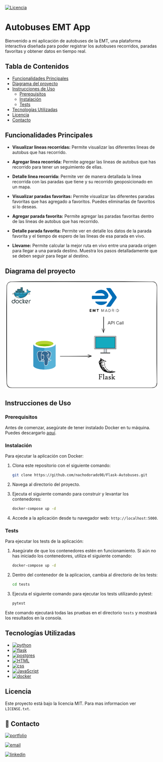 
[![Licencia](https://img.shields.io/badge/Licencia-MIT-blue.svg)](LICENSE)

# Autobuses EMT App

Bienvenido a mi aplicación de autobuses de la EMT, una plataforma interactiva diseñada para poder registrar los autobuses recorridos, paradas favoritas y obtener datos en tiempo real.

## Tabla de Contenidos
- [Funcionalidades Principales](#funcionalidades-principales)
- [Diagrama del proyecto](#diagrama-del-proyecto)
- [Instrucciones de Uso](#instrucciones-de-uso)
  - [Prerequisitos](#prerequisitos)
  - [Instalación](#instalación)
  - [Tests](#tests)
- [Tecnologías Utilizadas](#tecnologias-utilizadas)
- [Licencia](#licencia)
- [Contacto](#contacto)

## Funcionalidades Principales

- **Visualizar lineas recorridas:** Permite visualizar las diferentes lineas de autobus que has recorrido.

- **Agregar linea recorrida:** Permite agregar las lineas de autobus que has recorrido para tener un seguimiento de ellas.

- **Detalle linea recorrida:** Permite ver de manera detallada la linea recorrida con las paradas que tiene y su recorrido geoposicionado en un mapa.

- **Visualizar paradas favoritas:** Permite visualizar las diferentes paradas favoritas que has agregado a favoritos. Puedes eliminarlas de favoritos si lo deseas.

- **Agregar parada favorita:** Permite agregar las paradas favoritas dentro de las lineas de autobus que has recorrido.

- **Detalle parada favorita:** Permite ver en detalle los datos de la parada favorita y el tiempo de espero de las lineas de esa parada en vivo.

- **Llevame:** Permite calcular la mejor ruta en vivo entre una parada origen para llegar a una parada destino. Muestra los pasos detalladamente que se deben seguir para llegar al destino.

## Diagrama del proyecto

![Diagrama](./diagrama/diagrama.png)

## Instrucciones de Uso

### Prerequisitos

Antes de comenzar, asegúrate de tener instalado Docker en tu máquina. Puedes descargarlo [aquí](https://www.docker.com/get-started).

### Instalación

Para ejecutar la aplicación con Docker:

1. Clona este repositorio con el siguiente comando:

    ```bash
    git clone https://github.com/nachodorado98/Flask-Autobuses.git
    ```

2. Navega al directorio del proyecto.

3. Ejecuta el siguiente comando para construir y levantar los contenedores:

    ```bash
    docker-compose up -d
    ```

4. Accede a la aplicación desde tu navegador web: `http://localhost:5000`.

### Tests

Para ejecutar los tests de la aplicación:

1. Asegúrate de que los contenedores estén en funcionamiento. Si aún no has iniciado los contenedores, utiliza el siguiente comando:

    ```bash
    docker-compose up -d
    ```

2. Dentro del contenedor de la aplicacion, cambia al directorio de los tests:

    ```bash
    cd tests
    ```

3. Ejecuta el siguiente comando para ejecutar los tests utilizando pytest:

    ```bash
    pytest
    ```

Este comando ejecutará todas las pruebas en el directorio `tests` y mostrará los resultados en la consola.


## Tecnologías Utilizadas

- [![python](https://img.shields.io/badge/Python-FFD43B?style=for-the-badge&logo=python&logoColor=blue)](https://www.python.org/)
- [![flask](https://img.shields.io/badge/Flask-000000?style=for-the-badge&logo=flask&logoColor=white)](https://flask.palletsprojects.com/)
- [![postgres](https://img.shields.io/badge/PostgreSQL-316192?style=for-the-badge&logo=postgresql&logoColor=white)](https://www.postgresql.org/)
- [![HTML](https://img.shields.io/badge/HTML5-E34F26?style=for-the-badge&logo=html5&logoColor=white)](https://developer.mozilla.org/en-US/docs/Web/HTML)
- [![css](https://img.shields.io/badge/CSS3-1572B6?style=for-the-badge&logo=css3&logoColor=white)](https://developer.mozilla.org/en-US/docs/Web/CSS)
- [![JavaScript](https://img.shields.io/badge/JavaScript-323330?style=for-the-badge&logo=javascript&logoColor=F7DF1E)](https://developer.mozilla.org/en-US/docs/Web/JavaScript)
- [![docker](https://img.shields.io/badge/Docker-2CA5E0?style=for-the-badge&logo=docker&logoColor=white)](https://www.docker.com/)
## Licencia

Este proyecto está bajo la licencia MIT. Para mas informacion ver `LICENSE.txt`.
## 🔗 Contacto
[![portfolio](https://img.shields.io/badge/proyecto-000?style=for-the-badge&logo=ko-fi&logoColor=white)](https://github.com/nachodorado98/Flask-Partidos)

[![email](https://img.shields.io/badge/Gmail-D14836?style=for-the-badge&logo=gmail&logoColor=white)](mailto:natxo98@gmail.com)

[![linkedin](https://img.shields.io/badge/linkedin-0A66C2?style=for-the-badge&logo=linkedin&logoColor=white)](https://www.linkedin.com/in/nacho-dorado-ruiz-339209237/)

